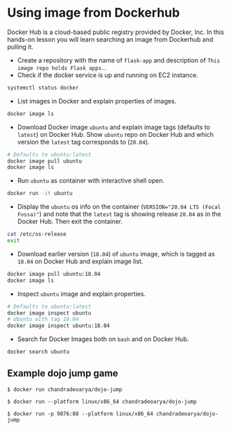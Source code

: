 # Using image from Dockerhub
Docker Hub is a cloud-based public registry provided by Docker, Inc. In this hands-on lesson you will learn searching an image from Dockerhub and pulling it.

- Create a repository with the name of `flask-app` and description of `This image repo holds Flask apps.`.
- Check if the docker service is up and running on EC2 instance.

```bash
systemctl status docker
```

- List images in Docker and explain properties of images.

```bash
docker image ls
```

- Download Docker image `ubuntu` and explain image tags (defaults to `latest`) on Docker Hub. Show `ubuntu` repo on Docker Hub and which version the `latest` tag corresponds to (`20.04`).

```bash
# Defaults to ubuntu:latest
docker image pull ubuntu
docker image ls
```

- Run `ubuntu` as container with interactive shell open.

```bash
docker run -it ubuntu
```

- Display the `ubuntu` os info on the container (`VERSION="20.04 LTS (Focal Fossa)"`) and note that the `latest` tag is showing release `20.04` as in the Docker Hub. Then exit the container.

```bash
cat /etc/os-release
exit
```

- Download earlier version (`18.04`) of `ubuntu` image, which is tagged as `18.04` on Docker Hub and explain image list.

```bash
docker image pull ubuntu:18.04
docker image ls
```

- Inspect `ubuntu` image and explain properties.

```bash
# Defaults to ubuntu:latest
docker image inspect ubuntu
# Ubuntu with tag 18.04
docker image inspect ubuntu:18.04
```

- Search for Docker Images both on `bash` and on Docker Hub.

```bash
docker search ubuntu
```

## Example dojo jump game

```
$ docker run chandradeoarya/dojo-jump 

$ docker run --platform linux/x86_64 chandradeoarya/dojo-jump

$ docker run -p 9876:80 --platform linux/x86_64 chandradeoarya/dojo-jump

```